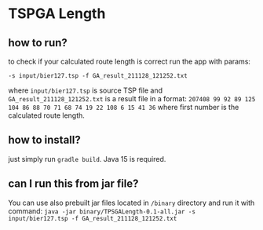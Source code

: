 # TSPGA Length
## how to run?
to check if your calculated route length is correct run the app with params:

`-s input/bier127.tsp -f GA_result_211128_121252.txt`

where `input/bier127.tsp` is source TSP file and `GA_result_211128_121252.txt`
is a result file in a format: 
`207408 99 92 89 125 104 86 88 70 71 68 74 19 22 108 6 15 41 36` where first number is the calculated route length.

## how to install?
just simply run `gradle build`. Java 15 is required.

## can I run this from jar file?
You can use also prebuilt jar files located in `/binary` directory and run it with command:
`java -jar binary/TPSGALength-0.1-all.jar -s input/bier127.tsp -f GA_result_211128_121252.txt`
